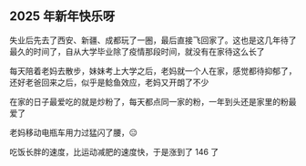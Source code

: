 ## 2025 年新年快乐呀

失业后先去了西安、新疆、成都玩了一圈，最后直接飞回家了。这也是这几年待了最久的时间了，自从大学毕业除了疫情那段时间，就没有在家待这么长了

每天陪着老妈去散步，妹妹考上大学之后，老妈就一个人在家，感觉都待抑郁了，还好老爸回来之后，似乎是鲶鱼效应，老妈又开朗了不少

在家的日子最爱吃的就是炒粉了，每天都点同一家的粉，一年到头还是家里的粉最爱了

老妈移动电瓶车用力过猛闪了腰，😑

吃饭长胖的速度，比运动减肥的速度快，于是涨到了 146 了

<ImageGallery :images="[
  { src: '/images/2025-03-14-18-56-37.png', alt: '1' },
  { src: '/images/2025-03-14-18-55-01.png', alt: '2' },
  { src: '/images/2025-03-14-18-56-16.png', alt: '4' },
  { src: '/images/2025-03-14-18-59-44.png', alt: '3' },
  {src:'/images/2025-03-14-19-00-18.png', alt: '4'},
  { src: '/images/2025-03-14-19-00-42.png', alt: '城市风光' },
  { src: '/images/2025-03-14-19-00-32.png', alt: '4' },
  { src: '/images/2025-03-14-18-57-43.png', alt: '4' },
  { src: '/images/2025-03-14-19-02-36.png', alt: '4' },
  { src: '/images/2025-03-14-19-13-57.png', alt: '4' },
  { src: '/images/2025-03-14-19-14-49.png', alt: '4' },
  { src: '/images/2025-03-14-19-15-04.png', alt: '4' },
]" />
